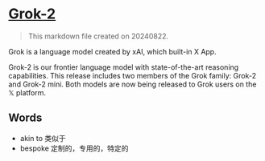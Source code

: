 # [Grok-2](https://x.ai/blog/grok-2)

> This markdown file created on 20240822.

Grok is a language model created by xAI, which built-in X App.

Grok-2 is our frontier language model with state-of-the-art reasoning capabilities. This release includes two members of the Grok family: Grok-2 and Grok-2 mini. Both models are now being released to Grok users on the 𝕏 platform.



## Words

- akin to 类似于
- bespoke 定制的，专用的，特定的
